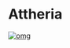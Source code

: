 # Attheria
[![omg](https://cdn.discordapp.com/attachments/1093911928495149170/1121096538735788122/FzJ4Hm-WwAAQ7Zp.png)](https://www.youtube.com/watch?v=UFjjtYRVtmk)
